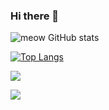 ### Hi there 👋

<!--
**Trinity-SYT-SECURITY/Trinity-SYT-SECURITY** is a ✨ _special_ ✨ repository because its `README.md` (this file) appears on your GitHub profile.

Here are some ideas to get you started:

- 🔭 I’m currently working on ...
- 🌱 I’m currently learning ...
- 👯 I’m looking to collaborate on ...
- 🤔 I’m looking for help with ...
- 💬 Ask me about ...
- 📫 How to reach me: ...
- 😄 Pronouns: ...
- ⚡ Fun fact: ...
-->


![meow GitHub stats](https://github-readme-stats.vercel.app/api?username=meow&show_icons=true&theme=radical)


[![Top Langs](https://github-readme-stats.vercel.app/api/top-langs/?username=anuraghazra&langs_count=8&layout=compact&hide=GLSL&theme=dark)](https://github.com/anuraghazra/github-readme-stats)

![](https://github-readme-streak-stats.herokuapp.com/?user=programmer-zhang&theme=highcontrast)

![](https://img.shields.io/badge/%E7%A8%8B%E5%BC%8F%E6%92%B0%E5%AF%AB-VSCode-blue)
